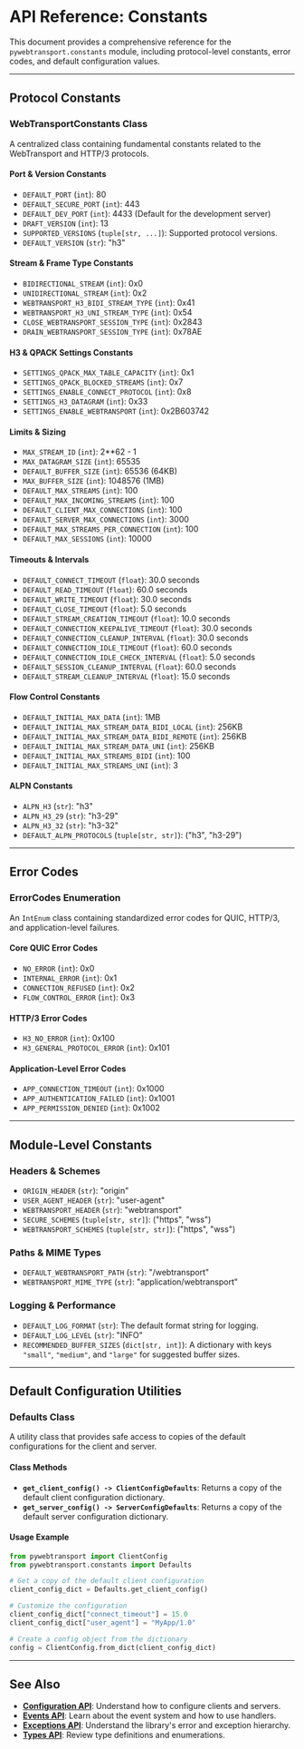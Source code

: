 # API Reference: Constants

This document provides a comprehensive reference for the `pywebtransport.constants` module, including protocol-level constants, error codes, and default configuration values.

---

## Protocol Constants

### WebTransportConstants Class

A centralized class containing fundamental constants related to the WebTransport and HTTP/3 protocols.

#### Port & Version Constants

- `DEFAULT_PORT` (`int`): 80
- `DEFAULT_SECURE_PORT` (`int`): 443
- `DEFAULT_DEV_PORT` (`int`): 4433 (Default for the development server)
- `DRAFT_VERSION` (`int`): 13
- `SUPPORTED_VERSIONS` (`tuple[str, ...]`): Supported protocol versions.
- `DEFAULT_VERSION` (`str`): "h3"

#### Stream & Frame Type Constants

- `BIDIRECTIONAL_STREAM` (`int`): 0x0
- `UNIDIRECTIONAL_STREAM` (`int`): 0x2
- `WEBTRANSPORT_H3_BIDI_STREAM_TYPE` (`int`): 0x41
- `WEBTRANSPORT_H3_UNI_STREAM_TYPE` (`int`): 0x54
- `CLOSE_WEBTRANSPORT_SESSION_TYPE` (`int`): 0x2843
- `DRAIN_WEBTRANSPORT_SESSION_TYPE` (`int`): 0x78AE

#### H3 & QPACK Settings Constants

- `SETTINGS_QPACK_MAX_TABLE_CAPACITY` (`int`): 0x1
- `SETTINGS_QPACK_BLOCKED_STREAMS` (`int`): 0x7
- `SETTINGS_ENABLE_CONNECT_PROTOCOL` (`int`): 0x8
- `SETTINGS_H3_DATAGRAM` (`int`): 0x33
- `SETTINGS_ENABLE_WEBTRANSPORT` (`int`): 0x2B603742

#### Limits & Sizing

- `MAX_STREAM_ID` (`int`): 2\*\*62 - 1
- `MAX_DATAGRAM_SIZE` (`int`): 65535
- `DEFAULT_BUFFER_SIZE` (`int`): 65536 (64KB)
- `MAX_BUFFER_SIZE` (`int`): 1048576 (1MB)
- `DEFAULT_MAX_STREAMS` (`int`): 100
- `DEFAULT_MAX_INCOMING_STREAMS` (`int`): 100
- `DEFAULT_CLIENT_MAX_CONNECTIONS` (`int`): 100
- `DEFAULT_SERVER_MAX_CONNECTIONS` (`int`): 3000
- `DEFAULT_MAX_STREAMS_PER_CONNECTION` (`int`): 100
- `DEFAULT_MAX_SESSIONS` (`int`): 10000

#### Timeouts & Intervals

- `DEFAULT_CONNECT_TIMEOUT` (`float`): 30.0 seconds
- `DEFAULT_READ_TIMEOUT` (`float`): 60.0 seconds
- `DEFAULT_WRITE_TIMEOUT` (`float`): 30.0 seconds
- `DEFAULT_CLOSE_TIMEOUT` (`float`): 5.0 seconds
- `DEFAULT_STREAM_CREATION_TIMEOUT` (`float`): 10.0 seconds
- `DEFAULT_CONNECTION_KEEPALIVE_TIMEOUT` (`float`): 30.0 seconds
- `DEFAULT_CONNECTION_CLEANUP_INTERVAL` (`float`): 30.0 seconds
- `DEFAULT_CONNECTION_IDLE_TIMEOUT` (`float`): 60.0 seconds
- `DEFAULT_CONNECTION_IDLE_CHECK_INTERVAL` (`float`): 5.0 seconds
- `DEFAULT_SESSION_CLEANUP_INTERVAL` (`float`): 60.0 seconds
- `DEFAULT_STREAM_CLEANUP_INTERVAL` (`float`): 15.0 seconds

#### Flow Control Constants

- `DEFAULT_INITIAL_MAX_DATA` (`int`): 1MB
- `DEFAULT_INITIAL_MAX_STREAM_DATA_BIDI_LOCAL` (`int`): 256KB
- `DEFAULT_INITIAL_MAX_STREAM_DATA_BIDI_REMOTE` (`int`): 256KB
- `DEFAULT_INITIAL_MAX_STREAM_DATA_UNI` (`int`): 256KB
- `DEFAULT_INITIAL_MAX_STREAMS_BIDI` (`int`): 100
- `DEFAULT_INITIAL_MAX_STREAMS_UNI` (`int`): 3

#### ALPN Constants

- `ALPN_H3` (`str`): "h3"
- `ALPN_H3_29` (`str`): "h3-29"
- `ALPN_H3_32` (`str`): "h3-32"
- `DEFAULT_ALPN_PROTOCOLS` (`tuple[str, str]`): ("h3", "h3-29")

---

## Error Codes

### ErrorCodes Enumeration

An `IntEnum` class containing standardized error codes for QUIC, HTTP/3, and application-level failures.

#### Core QUIC Error Codes

- `NO_ERROR` (`int`): 0x0
- `INTERNAL_ERROR` (`int`): 0x1
- `CONNECTION_REFUSED` (`int`): 0x2
- `FLOW_CONTROL_ERROR` (`int`): 0x3

#### HTTP/3 Error Codes

- `H3_NO_ERROR` (`int`): 0x100
- `H3_GENERAL_PROTOCOL_ERROR` (`int`): 0x101

#### Application-Level Error Codes

- `APP_CONNECTION_TIMEOUT` (`int`): 0x1000
- `APP_AUTHENTICATION_FAILED` (`int`): 0x1001
- `APP_PERMISSION_DENIED` (`int`): 0x1002

---

## Module-Level Constants

### Headers & Schemes

- `ORIGIN_HEADER` (`str`): "origin"
- `USER_AGENT_HEADER` (`str`): "user-agent"
- `WEBTRANSPORT_HEADER` (`str`): "webtransport"
- `SECURE_SCHEMES` (`tuple[str, str]`): ("https", "wss")
- `WEBTRANSPORT_SCHEMES` (`tuple[str, str]`): ("https", "wss")

### Paths & MIME Types

- `DEFAULT_WEBTRANSPORT_PATH` (`str`): "/webtransport"
- `WEBTRANSPORT_MIME_TYPE` (`str`): "application/webtransport"

### Logging & Performance

- `DEFAULT_LOG_FORMAT` (`str`): The default format string for logging.
- `DEFAULT_LOG_LEVEL` (`str`): "INFO"
- `RECOMMENDED_BUFFER_SIZES` (`dict[str, int]`): A dictionary with keys `"small"`, `"medium"`, and `"large"` for suggested buffer sizes.

---

## Default Configuration Utilities

### Defaults Class

A utility class that provides safe access to copies of the default configurations for the client and server.

#### Class Methods

- **`get_client_config() -> ClientConfigDefaults`**: Returns a copy of the default client configuration dictionary.
- **`get_server_config() -> ServerConfigDefaults`**: Returns a copy of the default server configuration dictionary.

#### Usage Example

```python
from pywebtransport import ClientConfig
from pywebtransport.constants import Defaults

# Get a copy of the default client configuration
client_config_dict = Defaults.get_client_config()

# Customize the configuration
client_config_dict["connect_timeout"] = 15.0
client_config_dict["user_agent"] = "MyApp/1.0"

# Create a config object from the dictionary
config = ClientConfig.from_dict(client_config_dict)
```

---

## See Also

- **[Configuration API](config.md)**: Understand how to configure clients and servers.
- **[Events API](events.md)**: Learn about the event system and how to use handlers.
- **[Exceptions API](exceptions.md)**: Understand the library's error and exception hierarchy.
- **[Types API](types.md)**: Review type definitions and enumerations.
